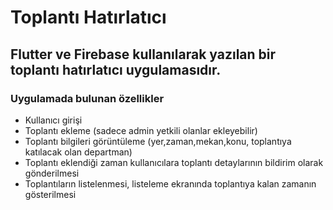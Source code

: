 # Toplantı Hatırlatıcı
## Flutter ve Firebase kullanılarak yazılan bir toplantı hatırlatıcı uygulamasıdır.
### Uygulamada bulunan özellikler
- Kullanıcı girişi
- Toplantı ekleme (sadece admin yetkili olanlar ekleyebilir)
- Toplantı bilgileri görüntüleme (yer,zaman,mekan,konu, toplantıya katılacak olan departman)
- Toplantı eklendiği zaman kullanıcılara toplantı detaylarının bildirim olarak gönderilmesi
- Toplantıların listelenmesi, listeleme ekranında toplantıya kalan zamanın gösterilmesi

